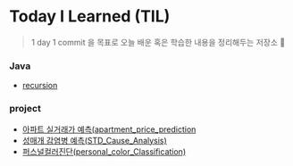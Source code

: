 # Today I Learned (TIL)
> 1 day 1 commit 을 목표로 오늘 배운 혹은 학습한 내용을 정리해두는 저장소 🐥


### Java
- [recursion](https://github.com/ParkJuEun95412/Java/blob/master/recursion.java/)

### project
- [아파트 실거래가 예측(apartment_price_prediction](https://github.com/ParkJuEun95412/-Apartment_price_prediction/)
- [성매개 감염병 예측(STD_Cause_Analysis)](https://github.com/ParkJuEun95412/STD_Cause_Analysis)
- [퍼스널컬러진단(personal_color_Classification)](https://github.com/ParkJuEun95412/PersonalColor_Classification)
